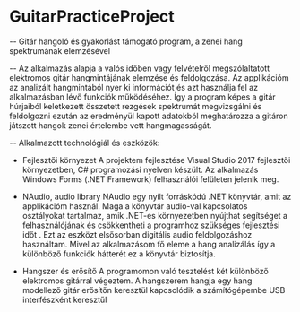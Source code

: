 # GuitarPracticeProject

-- Gitár hangoló és gyakorlást támogató program, 
a zenei hang spektrumának elemzésével

-- Az alkalmazás alapja a valós időben vagy felvételről 
megszólaltatott elektromos gitár hangmintájának elemzése és feldolgozása. Az 
applikációm az analizált hangmintából nyer ki információt és azt használja fel az 
alkalmazásban lévő funkciók működéséhez. Így a program képes a gitár húrjaiból 
keletkezett összetett rezgések spektrumát megvizsgálni és feldolgozni ezután az 
eredményül kapott adatokból meghatározza a gitáron játszott hangok zenei értelembe vett 
hangmagasságát.

-- Alkalmazott technológiál és eszközök:

- Fejlesztői környezet
A projektem fejlesztése Visual Studio 2017 fejlesztői környezetben, C# 
programozási nyelven készült. Az alkalmazás Windows Forms (.NET Framework) 
felhasználói felületen jelenik meg.

- NAudio, audio library
NAudio egy nyílt forráskódú .NET könyvtár, amit az applikációm használ. Maga a 
könyvtár audio-val kapcsolatos osztályokat tartalmaz, amik .NET-es környezetben 
nyújthat segítséget a felhasználójának és csökkentheti a programhoz szükséges fejlesztési 
időt . Ezt az eszközt elsősorban digitális audio feldolgozáshoz használtam. Mivel az 
alkalmazásom fő eleme a hang analizálás így a különböző funkciók hátterét ez a könyvtár 
biztosítja.

- Hangszer és erősítő
A programomon való tesztelést két különböző elektromos gitárral végeztem. A 
hangszerem hangja egy hang modellező gitár erősítőn keresztül kapcsolódik a 
számítógépembe USB interfészként keresztűl
